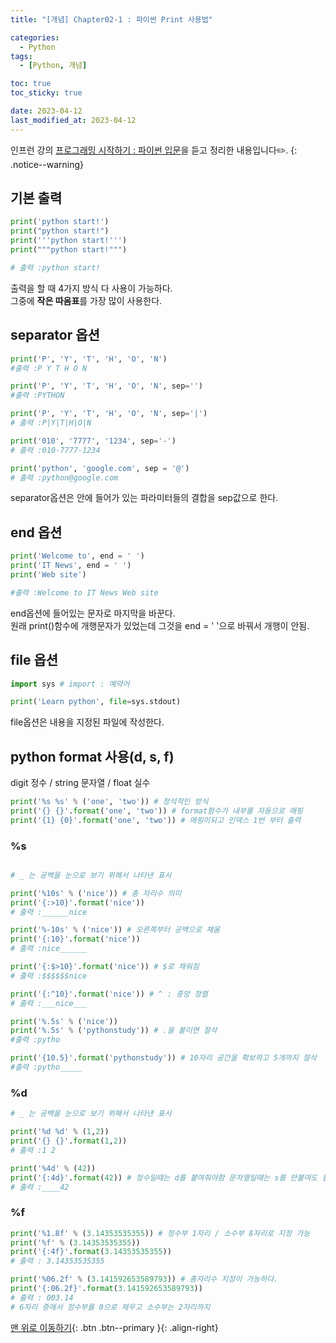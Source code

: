 ```yaml
---
title: "[개념] Chapter02-1 : 파이썬 Print 사용법"

categories:
  - Python
tags:
  - [Python, 개념]

toc: true
toc_sticky: true

date: 2023-04-12
last_modified_at: 2023-04-12
---
```


인프런 강의 [프로그래밍 시작하기 : 파이썬 입문](https://www.inflearn.com/course/%ED%94%84%EB%A1%9C%EA%B7%B8%EB%9E%98%EB%B0%8D-%ED%8C%8C%EC%9D%B4%EC%8D%AC-%EC%9E%85%EB%AC%B8-%EC%9D%B8%ED%94%84%EB%9F%B0-%EC%98%A4%EB%A6%AC%EC%A7%80%EB%84%90)을 듣고 정리한 내용입니다✏️.
{: .notice--warning}

## 기본 출력

```python
print('python start!')
print("python start!")
print('''python start!''')
print("""python start!""")

# 출력 :python start!
```

출력을 할 때 4가지 방식 다 사용이 가능하다.  
그중에 <b>작은 따옴표</b>를 가장 많이 사용한다.

## separator 옵션

```python
print('P', 'Y', 'T', 'H', 'O', 'N')
#출력 :P Y T H O N

print('P', 'Y', 'T', 'H', 'O', 'N', sep='')
#출력 :PYTHON

print('P', 'Y', 'T', 'H', 'O', 'N', sep='|')
# 출력 :P|Y|T|H|O|N

print('010', '7777', '1234', sep='-')
# 출력 :010-7777-1234

print('python', 'google.com', sep = '@')
# 출력 :python@google.com
```

separator옵션은 안에 들어가 있는 파라미터들의 결합을 sep값으로 한다.

## end 옵션

```python
print('Welcome to', end = ' ')
print('IT News', end = ' ')
print('Web site')

#출력 :Welcome to IT News Web site
```

end옵션에 들어있는 문자로 마지막을 바꾼다.  
원래 print()함수에 개행문자가 있었는데 그것을 end = ' '으로 바꿔서 개행이 안됨.

## file 옵션

```python
import sys # import : 예약어

print('Learn python', file=sys.stdout)
```

file옵션은 내용을 지정된 파일에 작성한다.

## python format 사용(d, s, f)

digit 정수 / string 문자열 / float 실수

```python
print('%s %s' % ('one', 'two')) # 정석적인 방식
print('{} {}'.format('one', 'two')) # format함수가 내부를 자동으로 매핑
print('{1} {0}'.format('one', 'two')) # 매핑이되고 인덱스 1번 부터 출력
```

### %s

```python

# _ 는 공백을 눈으로 보기 위해서 나타낸 표시

print('%10s' % ('nice')) # 총 자리수 의미
print('{:>10}'.format('nice'))
# 출력 :______nice

print('%-10s' % ('nice')) # 오른쪽부터 공백으로 채움
print('{:10}'.format('nice'))
# 출력 :nice______

print('{:$>10}'.format('nice')) # $로 채워짐
# 출력 :$$$$$$nice

print('{:^10}'.format('nice')) # ^ : 중앙 정렬
# 출력 :___nice___

print('%.5s' % ('nice'))
print('%.5s' % ('pythonstudy')) # .을 붙이면 절삭
#출력 :pytho

print('{10.5}'.format('pythonstudy')) # 10자리 공간을 확보하고 5개까지 절삭
#출력 :pytho_____
```

### %d

```python
# _ 는 공백을 눈으로 보기 위해서 나타낸 표시

print('%d %d' % (1,2))
print('{} {}'.format(1,2))
# 출력 :1 2

print('%4d' % (42))
print('{:4d}'.format(42)) # 정수일때는 d를 붙여줘야함 문자열일때는 s를 안붙여도 됨
# 출력 :____42
```

### %f

```python
print('%1.8f' % (3.14353535355)) # 정수부 1자리 / 소수부 8자리로 지정 가능
print('%f' % (3.14353535355))
print('{:4f}'.format(3.14353535355))
# 출력 : 3.14353535355

print('%06.2f' % (3.141592653589793)) # 총자리수 지정이 가능하다.
print('{:06.2f}'.format(3.141592653589793))
# 출력 : 003.14
# 6자리 중에서 정수부를 0으로 채우고 소수부는 2자리까지
```

[맨 위로 이동하기](#){: .btn .btn--primary }{: .align-right}
